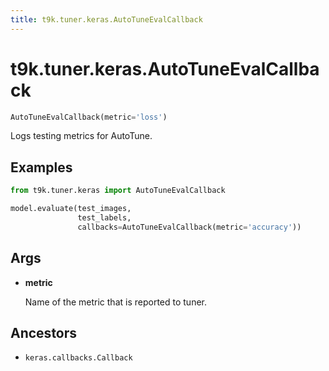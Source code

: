 ```yaml
---
title: t9k.tuner.keras.AutoTuneEvalCallback
---
```


# t9k.tuner.keras.AutoTuneEvalCallback

```python
AutoTuneEvalCallback(metric='loss')
```

Logs testing metrics for AutoTune.

## Examples

```python
from t9k.tuner.keras import AutoTuneEvalCallback

model.evaluate(test_images,
               test_labels,
               callbacks=AutoTuneEvalCallback(metric='accuracy'))
```

## Args

* **metric**

    Name of the metric that is reported to tuner.

## Ancestors

* `keras.callbacks.Callback`
